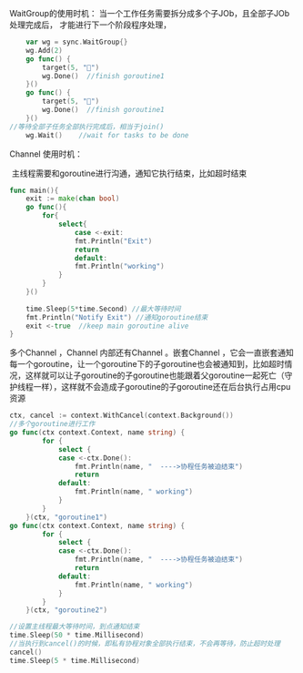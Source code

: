 WaitGroup的使用时机：
    当一个工作任务需要拆分成多个子JOb，且全部子JOb处理完成后，
    才能进行下一个阶段程序处理，
    

```go
	var wg = sync.WaitGroup{}
	wg.Add(2)
	go func() {
		target(5, "🐏")
		wg.Done()  //finish goroutine1
	}()
	go func() {
		target(5, "🐂")
		wg.Done()  //finish goroutine1
	}()
//等待全部子任务全部执行完成后，相当于join()
	wg.Wait()    //wait for tasks to be done
```





Channel 使用时机：

​	主线程需要和goroutine进行沟通，通知它执行结束，比如超时结束

```go
func main(){
    exit := make(chan bool)
    go func(){
        for{
            select{
                case <-exit:
                fmt.Println("Exit")
                return
                default:
                fmt.Println("working")
            }
        }
    }()
    
    time.Sleep(5*time.Second) //最大等待时间
    fmt.Println("Notify Exit") //通知goroutine结束
    exit <-true  //keep main goroutine alive
}

```



多个Channel ，Channel 内部还有Channel 。嵌套Channel ，它会一直嵌套通知每一个goroutine，让一个goroutine下的子goroutine也会被通知到，比如超时情况，这样就可以让子goroutine的子goroutine也能跟着父goroutine一起死亡（守护线程一样），这样就不会造成子goroutine的子goroutine还在后台执行占用cpu资源

```go
ctx, cancel := context.WithCancel(context.Background())
//多个goroutine进行工作
go func(ctx context.Context, name string) {
		for {
			select {
			case <-ctx.Done():
				fmt.Println(name, "  ---->协程任务被迫结束")
				return
			default:
				fmt.Println(name, " working")
			}
		}
	}(ctx, "goroutine1")
go func(ctx context.Context, name string) {
		for {
			select {
			case <-ctx.Done():
				fmt.Println(name, "  ---->协程任务被迫结束")
				return
			default:
				fmt.Println(name, " working")
			}
		}
	}(ctx, "goroutine2")

//设置主线程最大等待时间，到点通知结束
time.Sleep(50 * time.Millisecond)
//当执行到cancel()的时候，即私有协程对象全部执行结束，不会再等待，防止超时处理
cancel()
time.Sleep(5 * time.Millisecond)
```



